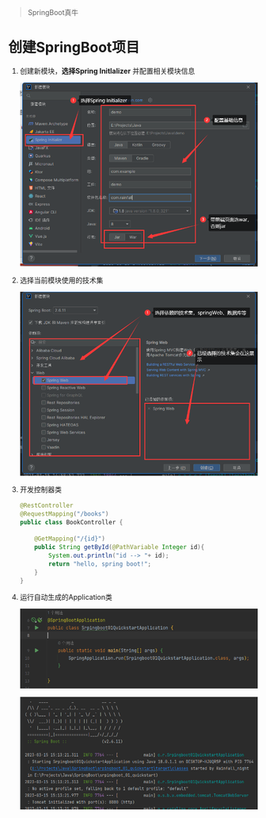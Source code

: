> SpringBoot真牛

# 创建SpringBoot项目

1. 创建新模块，**选择Spring Initlalizer** 并配置相关模块信息

   ![image-20230315150850668](./assets/image-20230315150850668.png)

2. 选择当前模块使用的技术集

   ![image-20230315151130762](./assets/image-20230315151130762.png)

3. 开发控制器类

   ```java
   @RestController
   @RequestMapping("/books")
   public class BookController {
   
       @GetMapping("/{id}")
       public String getById(@PathVariable Integer id){
           System.out.println("id --> "+ id);
           return "hello, spring boot!";
       }
   }
   ```

4. 运行自动生成的Application类

   ![image-20230315151305119](./assets/image-20230315151305119.png)

   ![image-20230315151336364](./assets/image-20230315151336364.png)